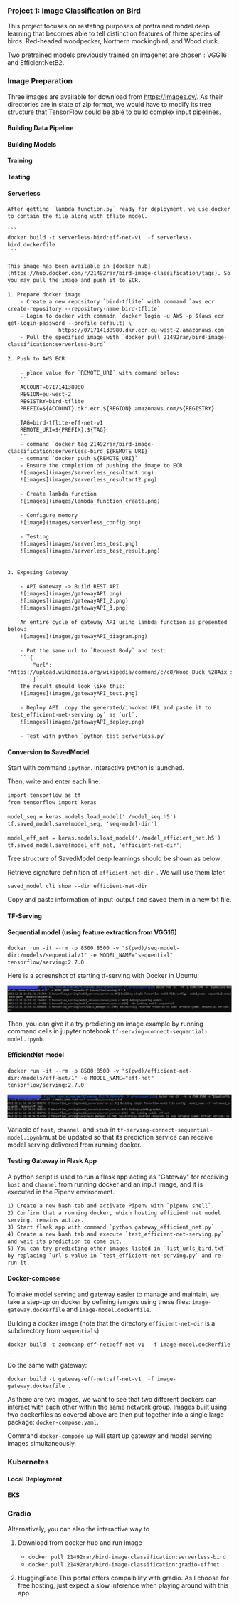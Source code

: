 ### Project 1: Image Classification on Bird

This project focuses on restating purposes of pretrained model deep learning that becomes able to tell distinction features of three species of birds: Red-headed woodpecker, Northern mockingbird, and Wood duck.

Two pretrained models previously trained on imagenet are chosen : VGG16 and EfficientNetB2.

### Image Preparation

Three images are available for download from https://images.cv/. As their directories are in state of zip format, we would have to modify its tree structure that TensorFlow could be able to build complex input pipelines.

#### Building Data Pipeline



#### Building Models


#### Training


#### Testing

#### Serverless

    After getting `lambda_function.py` ready for deployment, we use docker to contain the file along with tflite model.

    ```
    docker build -t serverless-bird:eff-net-v1  -f serverless-bird.dockerfile .
    ```

    This image has been available in [docker hub](https://hub.docker.com/r/21492rar/bird-image-classification/tags). So you may pull the image and push it to ECR.

    1. Prepare docker image
        - Create a new repository `bird-tflite` with command `aws ecr create-repository --repository-name bird-tflite`
        - Login to docker with commadn `docker login -u AWS -p $(aws ecr get-login-password --profile default) \
                    https://071714138980.dkr.ecr.eu-west-2.amazonaws.com`
        - Pull the specified image with `docker pull 21492rar/bird-image-classification:serverless-bird`

    2. Push to AWS ECR

        - place value for `REMOTE_URI` with command below:
        ```
        ACCOUNT=071714138980
        REGION=eu-west-2
        REGISTRY=bird-tflite
        PREFIX=${ACCOUNT}.dkr.ecr.${REGION}.amazonaws.com/${REGISTRY}

        TAG=bird-tflite-eff-net-v1
        REMOTE_URI=${PREFIX}:${TAG}
        ```
        - command `docker tag 21492rar/bird-image-classification:serverless-bird ${REMOTE_URI}`
        - command `docker push ${REMOTE_URI}`
        - Ensure the completion of pushing the image to ECR
        ![images](images/serverless_resultant.png)
        ![images](images/serverless_resultant2.png)

        - Create lambda function
        ![images](images/lambda_function_create.png)

        - Configure memory
        ![image](images/serverless_config.png)

        - Testing
        ![images](images/serverless_test.png)
        ![images](images/serverless_test_result.png)
        

    3. Exposing Gateway

        - API Gateway -> Build REST API
        ![images](images/gatewayAPI.png)
        ![images](images/gatewayAPI_2.png)
        ![images](images/gatewayAPI_3.png)

        An entire cycle of gateway API using lambda function is presented below:
        ![images](images/gatewayAPI_diagram.png)

        - Put the same url to `Request Body` and test:
        ```{
            "url": "https://upload.wikimedia.org/wikipedia/commons/c/c8/Wood_Duck_%28Aix_sponsa%29.jpg"
            }```
        The result should look like this: 
        ![images](images/gatewayAPI_test.png)

        - Deploy API: copy the generated/invoked URL and paste it to `test_efficient-net-serving.py` as `url`.
        ![images](images/gatewayAPI_deploy.png)

        - Test with python `python test_serverless.py`

#### Conversion to SavedModel

Start with command `ipython`. Interactive python is launched.

Then, write and enter each line:

```
import tensorflow as tf
from tensorflow import keras

model_seq = keras.models.load_model('./model_seq.h5')
tf.saved_model.save(model_seq, 'seq-model-dir')

model_eff_net = keras.models.load_model('./model_efficient_net.h5')
tf.saved_model.save(model_eff_net, 'efficient-net-dir')
```

Tree structure of SavedModel deep learnings should be shown as below:

Retrieve signature definition of `efficient-net-dir `. We will use them later.

```
saved_model cli show --dir efficient-net-dir 
```

Copy and paste information of input-output and saved them in a new txt file.

#### TF-Serving

#### Sequential model (using feature extraction from VGG16)

```
docker run -it --rm -p 8500:8500 -v "$(pwd)/seq-model-dir:/models/sequential/1" -e MODEL_NAME="sequential" tensorflow/serving:2.7.0
```

Here is a screenshot of starting tf-serving with Docker in Ubuntu:

![images](images/run_tf-serving-docker_ubuntu.png)

Then, you can give it a try predicting an image example by running command cells in jupyter notebook `tf-serving-connect-sequential-model.ipynb`.

#### EfficientNet model

```
docker run -it --rm -p 8500:8500 -v "$(pwd)/efficient-net-dir:/models/eff-net/1" -e MODEL_NAME="eff-net" tensorflow/serving:2.7.0
```

![images](images/run_tf-serving-docker-eff-net_ubuntu.png)

Variable of `host`, `channel`, and `stub` in `tf-serving-connect-sequential-model.ipynb`must be updated so that its prediction service can receive model serving delivered from running docker.

#### Testing Gateway in Flask App

A python script is used to run a flask app acting as "Gateway" for receiving `host` and `channel` from running docker and an input image, and it is executed in the Pipenv environment.

    1) Create a new bash tab and activate Pipenv with `pipenv shell`.
    2) Confirm that a running docker, which hosting efficient net model serving, remains active.
    3) Start flask app with command `python gateway_efficient_net.py`. 
    4) Create a new bash tab and execute `test_efficient-net-serving.py` and wait its prediction to come out.
    5) You can try predicting other images listed in `list_urls_bird.txt` by replacing `url`s value in `test_efficient-net-serving.py` and re-run it.

#### Docker-compose

To make model serving and gateway easier to manage and maintain, we take a step-up on docker by defining iamges using these files: `image-gateway.dockerfile` and `image-model.dockerfile`. 

Building a docker image (note that the directory `efficient-net-dir` is a subdirectory from `sequentials`)

```
docker build -t zoomcamp-eff-net:eff-net-v1  -f image-model.dockerfile .
```

Do the same with gateway:

```
docker build -t gateway-eff-net:eff-net-v1  -f image-gateway.dockerfile .
```

As there are two images, we want to see that two different dockers can interact with each other within the same network group. Images built using two dockerfiles as covered above are then put together into a single large package: `docker-compose.yaml`.

Command `docker-compose up` will start up gateway and model serving images simultaneously.


### Kubernetes

#### Local Deployment


#### EKS



### Gradio

Alternatively, you can also the interactive way to 

1) Download from docker hub and run image

    - `docker pull 21492rar/bird-image-classification:serverless-bird`
    - `docker pull 21492rar/bird-image-classification:gradio-effnet`

2) HuggingFace
This portal offers compaibility with gradio. As I choose for free hosting, just expect a slow inference when playing around with this app